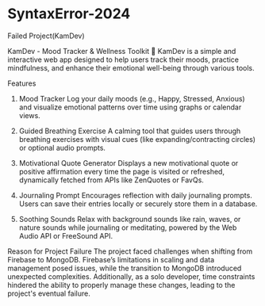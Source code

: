 # SyntaxError-2024
Failed Project(KamDev)

KamDev - Mood Tracker & Wellness Toolkit 🌟
KamDev is a simple and interactive web app designed to help users track their moods, practice mindfulness, and enhance their emotional well-being through various tools.

Features
1. Mood Tracker
Log your daily moods (e.g., Happy, Stressed, Anxious) and visualize emotional patterns over time using graphs or calendar views.

2. Guided Breathing Exercise
A calming tool that guides users through breathing exercises with visual cues (like expanding/contracting circles) or optional audio prompts.

3. Motivational Quote Generator
Displays a new motivational quote or positive affirmation every time the page is visited or refreshed, dynamically fetched from APIs like ZenQuotes or FavQs.

4. Journaling Prompt
Encourages reflection with daily journaling prompts. Users can save their entries locally or securely store them in a database.

5. Soothing Sounds
Relax with background sounds like rain, waves, or nature sounds while journaling or meditating, powered by the Web Audio API or FreeSound API.

Reason for Project Failure
The project faced challenges when shifting from Firebase to MongoDB. Firebase’s limitations in scaling and data management posed issues, while the transition to MongoDB introduced unexpected complexities. Additionally, as a solo developer, time constraints hindered the ability to properly manage these changes, leading to the project's eventual failure.

